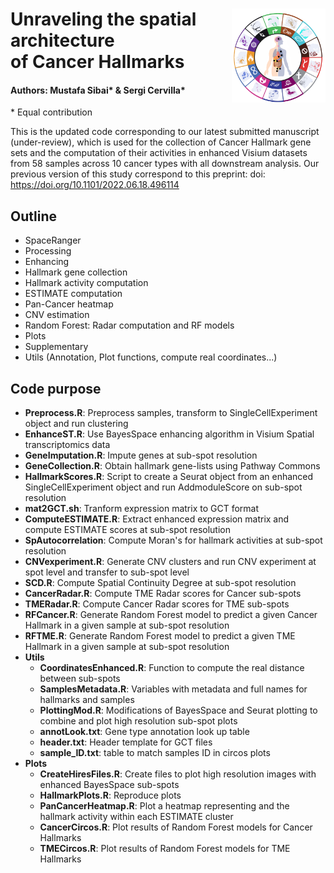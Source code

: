 
<h1>
 <img align="right" src="map.png" alt="Example Image" width="150" height="150">
 Unraveling the spatial architecture<br />
  of Cancer Hallmarks
</h1>

#### Authors: Mustafa Sibai* & Sergi Cervilla*
\* Equal contribution

This is the updated code corresponding to our latest submitted manuscript (under-review), which is used for the collection of Cancer Hallmark gene sets and the computation of their activities in enhanced Visium datasets from 58 samples across 10 cancer types with all downstream analysis. Our previous version of this study correspond to this preprint: doi: https://doi.org/10.1101/2022.06.18.496114  <br />

## Outline
- SpaceRanger
- Processing
- Enhancing
- Hallmark gene collection
- Hallmark activity computation
- ESTIMATE computation
- Pan-Cancer heatmap
- CNV estimation
- Random Forest: Radar computation and RF models
- Plots
- Supplementary
- Utils (Annotation, Plot functions, compute real coordinates...) 

## Code purpose
- **Preprocess.R**: Preprocess samples, transform to SingleCellExperiment object and run clustering
- **EnhanceST.R**: Use BayesSpace enhancing algorithm in Visium Spatial transcriptomics data
- **GeneImputation.R**: Impute genes at sub-spot resolution
- **GeneCollection.R**: Obtain hallmark gene-lists using Pathway Commons
- **HallmarkScores.R**: Script to create a Seurat object from an enhanced SingleCellExperiment object and run AddmoduleScore on sub-spot resolution
- **mat2GCT.sh**: Tranform expression matrix to GCT format
- **ComputeESTIMATE.R**: Extract enhanced expression matrix and compute ESTIMATE scores at sub-spot resolution
- **SpAutocorrelation**: Compute Moran's for hallmark activities at sub-spot resolution
- **CNVexperiment.R**: Generate CNV clusters and run CNV experiment at spot level and transfer to sub-spot level
- **SCD.R**: Compute Spatial Continuity Degree at sub-spot resolution
- **CancerRadar.R**: Compute TME Radar scores for Cancer sub-spots
- **TMERadar.R**: Compute Cancer Radar scores for TME sub-spots
- **RFCancer.R**: Generate Random Forest model to predict a given Cancer Hallmark in a given sample at sub-spot resolution
- **RFTME.R**: Generate Random Forest model to predict a given TME Hallmark in a given sample at sub-spot resolution
- **Utils** 
  - **CoordinatesEnhanced.R**: Function to compute the real distance between sub-spots
  - **SamplesMetadata.R**: Variables with metadata and full names for hallmarks and samples
  - **PlottingMod.R**: Modifications of BayesSpace and Seurat plotting to combine and plot high resolution sub-spot plots
  - **annotLook.txt**: Gene type annotation look up table
  - **header.txt**: Header template for GCT files
  - **sample_ID.txt**: table to match samples ID in circos plots
- **Plots** 
  - **CreateHiresFiles.R**: Create files to plot high resolution images with enhanced BayesSpace sub-spots
  - **HallmarkPlots.R**: Reproduce plots 
  - **PanCancerHeatmap.R**: Plot a heatmap representing and the hallmark activity within each ESTIMATE cluster
  - **CancerCircos.R**: Plot results of Random Forest models for Cancer Hallmarks
  - **TMECircos.R**: Plot results of Random Forest models for TME Hallmarks

